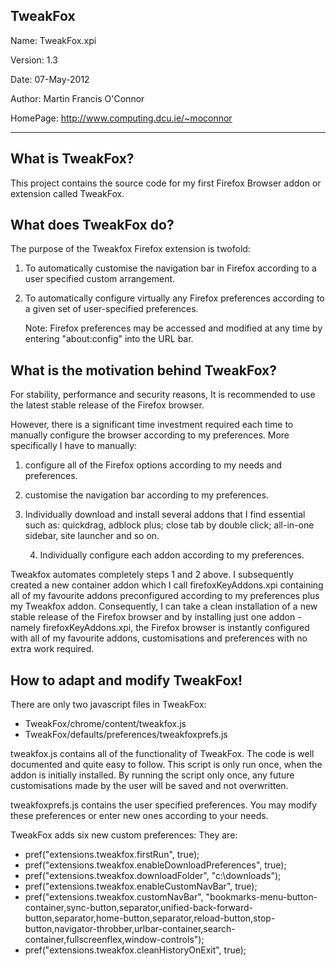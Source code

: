 TweakFox
--------

Name: 		TweakFox.xpi

Version: 	1.3

Date: 		07-May-2012

Author: 	Martin Francis O'Connor

HomePage:	http://www.computing.dcu.ie/~moconnor

--------

What is TweakFox?
-----------------
This project contains the source code for my first Firefox Browser addon or
extension called TweakFox.


What does TweakFox do?
----------------------
The purpose of the Tweakfox Firefox extension is twofold:

1) To automatically customise the navigation bar in Firefox according to a 
   user specified custom arrangement. 
   
2) To automatically configure virtually any Firefox preferences according 
   to a given set of user-specified preferences.
   
   Note:  Firefox preferences may be accessed and modified at any time 
   by entering "about:config" into the URL bar.
   

What is the motivation behind TweakFox?
---------------------------------------
For stability, performance and security reasons, It is recommended to use the 
latest stable release of the Firefox browser.

However, there is a significant time investment required each time to manually 
configure the browser according to my preferences.  More specifically I have
to manually:

1) configure all of the Firefox options according to my needs and preferences.

2) customise the navigation bar according to my preferences.

3) Individually download and install several addons that I find essential 
   such as: quickdrag, adblock plus; close tab by double click; 
   all-in-one sidebar, site launcher and so on.

   4) Individually configure each addon according to my preferences.

Tweakfox automates completely steps 1 and 2 above.  I subsequently created a 
new container addon which I call firefoxKeyAddons.xpi containing all of my 
favourite addons preconfigured according to my preferences plus my Tweakfox 
addon.  Consequently, I can take a clean installation of a new stable release
of the Firefox browser and by installing just one addon - namely 
firefoxKeyAddons.xpi, the Firefox browser is instantly configured with all
of my favourite addons, customisations and preferences with no extra work
required.


How to adapt and modify TweakFox!
---------------------------------
There are only two javascript files in TweakFox:

* TweakFox/chrome/content/tweakfox.js
* TweakFox/defaults/preferences/tweakfoxprefs.js
  
tweakfox.js contains all of the functionality of TweakFox.
The code is well documented and quite easy to follow. This script is only run 
once, when the addon is initially installed.  By running the script only once, 
any future customisations made by the user will be saved and not overwritten.

tweakfoxprefs.js contains the user specified preferences.  You may modify 
these preferences or enter new ones according to your needs.

TweakFox adds six new custom preferences:  They are:

* pref("extensions.tweakfox.firstRun", true);
* pref("extensions.tweakfox.enableDownloadPreferences", true);
* pref("extensions.tweakfox.downloadFolder", "c:\\downloads");
* pref("extensions.tweakfox.enableCustomNavBar", true);
* pref("extensions.tweakfox.customNavBar", "bookmarks-menu-button-container,sync-button,separator,unified-back-forward-button,separator,home-button,separator,reload-button,stop-button,navigator-throbber,urlbar-container,search-container,fullscreenflex,window-controls");
* pref("extensions.tweakfox.cleanHistoryOnExit", true);
  
